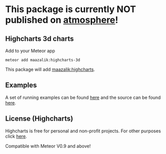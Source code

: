 # This package is currently NOT published on [atmosphere](www.atmosphere.com)!

## Highcharts 3d charts

Add to your Meteor app

```
meteor add maazalik:highcharts-3d
```
This package will add [maazalik:highcharts](https://github.com/MaazAli/Meteor-HighCharts). 

## Examples
A set of running examples can be found [here](http://highcharts-demo.meteor.com/) and the source can be found [here](https://github.com/jhuenges/highcharts-demo).

## License (Highcharts)

Highcharts is free for personal and non-profit projects. For other purposes click [here](http://shop.highsoft.com/highcharts.html).


Compatible with Meteor V0.9 and above!
